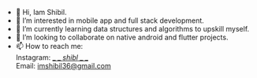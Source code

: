 - 👋 Hi, Iam Shibil.
- 👀 I’m interested in mobile app and full stack development.
- 🌱 I’m currently learning data structures and algorithms to upskill myself.
- 💞️ I’m looking to collaborate on native android and flutter projects.
- 📫 How to reach me:<br/>Instagram: [_ _ _shibl_ _ _ ](https://www.instagram.com/_shibl_/)<br/>Email: imshibil36@gmail.com

<!---
imshibl/imshibl is a ✨ special ✨ repository because its `README.md` (this file) appears on your GitHub profile.
You can click the Preview link to take a look at your changes.
--->
